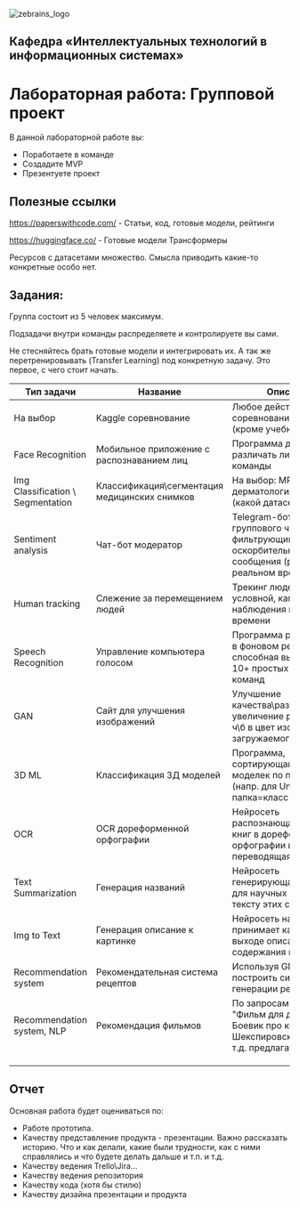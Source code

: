 ![zebrains_logo](../../images/logo-zebrains-dark.svg)
## Кафедра «Интеллектуальных технологий в информационных системах»

# Лабораторная работа: Групповой проект

В данной лабораторной работе вы:
* Поработаете в команде
* Создадите MVP
* Презентуете проект

## Полезные ссылки

https://paperswithcode.com/ - Статьи, код, готовые модели, рейтинги

https://huggingface.co/ - Готовые модели Трансформеры

Ресурсов с датасетами множество. Смысла приводить какие-то конкретные особо нет. 

## Задания:

Группа состоит из 5 человек максимум.

Подзадачи внутри команды распределяете и контролируете вы сами.

Не стесняйтесь брать готовые модели и интегрировать их. А так же перетренировывать (Transfer Learning) под конкретную задачу.
Это первое, с чего стоит начать.


| Тип задачи | Название | Описание | Платформа |
| ---------- | -------- | -------- | --------- |
| На выбор | Kaggle соревнование | Любое действующее соревнование на выбор (кроме учебных) | 
| Face Recognition| Мобильное приложение с распознаванием лиц | Программа должна различать лица членов команды | Android\iOS
| Img Classification \ Segmentation | Классификация\сегментация медицинских снимков | На выбор: МРТ, УЗИ, дерматология и т.п. (какой датасет найдете) | Web
| Sentiment analysis | Чат-бот модератор | Telegram-бот для группового чата, фильтрующий оскорбительные сообщения (рус-яз) в реальном времени | Telegram
| Human tracking | Слежение за перемещением людей | Трекинг людей с, условной, камеры наблюдения в реальном времени | 
| Speech Recognition | Управление компьютера голосом | Программа работающая в фоновом режиме, способная выполнять 10+ простых голосовых команд | 
| GAN | Сайт для улучшения изображений | Улучшение качества\разблюривание, увеличение разрешения, ч\б в цвет изображения, загружаемого на сайт | Web
| 3D ML | Классификация 3Д моделей | Программа, сортирующая набор 3д моделек по папкам (напр. для Unity), где папка=класс объекта | 
| OCR | OCR дореформенной орфографии | Нейросеть распознающая сканы книг в дореформенной орфографии и переводящая это в текст | Web
| Text Summarization | Генерация названий | Нейросеть генерирующая название для научных статей, по тексту этих статей | Web
| Img to Text | Генерация описание к картинке | Нейросеть на вход принимает картинку, а на выходе описание содержания картинки | Web
| Recommendation system | Рекомендательная система рецептов | Используя GNN построить систему генерации рецептов |
| Recommendation system, NLP| Рекомендация фильмов| По запросам вида "Фильм для двоих\ Боевик про ковбоев \ Шекспировская драма" и т.д. предлагать фильм(ы) | Telegram
||||
||||
||||



## Отчет

Основная работа будет оцениваться по: 
* Работе прототипа.
* Качеству представление продукта - презентации. Важно рассказать историю. Что и как делали, какие были трудности, как с ними справлялись и что будете делать дальше и т.п. и т.д.
* Качеству ведения Trello\Jira...
* Качеству ведения репозитория
* Качеству кода (хотя бы стилю)
* Качеству дизайна презентации и продукта

